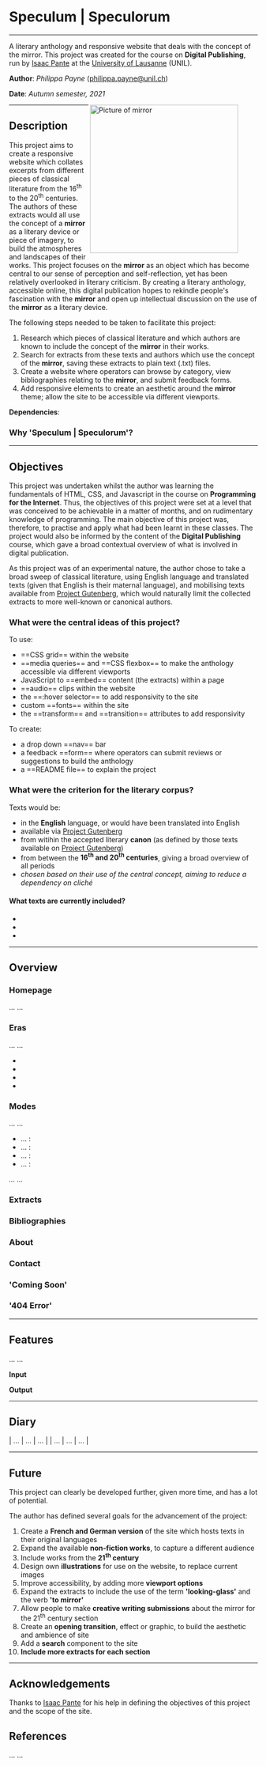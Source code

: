 # Speculum | Speculorum

---

A literary anthology and responsive website that deals with the concept of the mirror. This project was created for the course on **Digital Publishing**, run by [Isaac Pante] at the [University of Lausanne] (UNIL).

**Author**: _Philippa Payne_ (<philippa.payne@unil.ch>)

**Date**: _Autumn semester, 2021_

<figure>
    <img align="right" alt="Picture of mirror" width="300px" src="https://th.bing.com/th/id/OIP.tH3jUIA9QNC3Hpe_O5QIPgHaK8?pid=ImgDet&rs=1"/>
</figure>

---

## Description

This project aims to create a responsive website which collates excerpts from different pieces of classical literature from the 16<sup>th</sup> to the 20<sup>th</sup> centuries. The authors of these extracts would all use the concept of a **mirror** as a literary device or piece of imagery, to build the atmospheres and landscapes of their works. This project focuses on the **mirror** as an object which has become central to our sense of perception and self-reflection, yet has been relatively overlooked in literary criticism. By creating a literary anthology, accessible online, this digital publication hopes to rekindle people's fascination with the **mirror** and open up intellectual discussion on the use of the **mirror** as a literary device.

The following steps needed to be taken to facilitate this project:

1. Research which pieces of classical literature and which authors are known to include the concept of the **mirror** in their works.
2. Search for extracts from these texts and authors which use the concept of the **mirror**, saving these extracts to plain text (.txt) files.
3. Create a website where operators can browse by category, view bibliographies relating to the **mirror**, and submit feedback forms.
4. Add responsive elements to create an aesthetic around the **mirror** theme; allow the site to be accessible via different viewports.

**Dependencies**:

### Why 'Speculum | Speculorum'?

---

## Objectives

This project was undertaken whilst the author was learning the fundamentals of HTML, CSS, and Javascript in the course on **Programming for the Internet**. Thus, the objectives of this project were set at a level that was conceived to be achievable in a matter of months, and on rudimentary knowledge of programming. The main objective of this project was, therefore, to practise and apply what had been learnt in these classes. The project would also be informed by the content of the **Digital Publishing** course, which gave a broad contextual overview of what is involved in digital publication.

As this project was of an experimental nature, the author chose to take a broad sweep of classical literature, using English language and translated texts (given that English is their maternal language), and mobilising texts available from [Project Gutenberg], which would naturally limit the collected extracts to more well-known or canonical authors.

### What were the central ideas of this project?

To use:

- ==CSS grid== within the website
- ==media queries== and ==CSS flexbox== to make the anthology accessible via different viewports
- JavaScript to ==embed== content (the extracts) within a page
- ==audio== clips within the website
- the ==:hover selector== to add responsivity to the site
- custom ==fonts== within the site
- the ==transform== and ==transition== attributes to add responsivity

To create:

- a drop down ==nav== bar
- a feedback ==form== where operators can submit reviews or suggestions to build the anthology
- a ==README file== to explain the project

### What were the criterion for the literary corpus?

Texts would be:

- in the **English** language, or would have been translated into English
- available via [Project Gutenberg]
- from witihin the accepted literary **canon** (as defined by those texts available on [Project Gutenberg])
- from between the **16<sup>th</sup> and 20<sup>th</sup> centuries**, giving a broad overview of all periods
- *chosen based on their use of the central concept, aiming to reduce a dependency on cliché*

#### What texts are currently included?

-
-
-

---

## Overview

### Homepage

... ...

### Eras

... ...

-
-
-
-

### Modes

... ...

- ... : ` `
- ... : ` `
- ... : ` `
- ... : ` `

_... ..._

### Extracts

### Bibliographies

### About

### Contact

### 'Coming Soon'

### '404 Error'

---

## Features

... ...

**Input**

**Output**

---

## Diary

| ... | ... | ... |
| ... | ... | ... |

---

## Future

This project can clearly be developed further, given more time, and has a lot of potential.

The author has defined several goals for the advancement of the project:

1. Create a **French and German version** of the site which hosts texts in their original languages
2. Expand the available **non-fiction works**, to capture a different audience
3. Include works from the **21<sup>th</sup> century**
4. Design own **illustrations** for use on the website, to replace current images
5. Improve accessibility, by adding more **viewport options**
6. Expand the extracts to include the use of the term **'looking-glass'** and the verb **'to mirror'**
7. Allow people to make **creative writing submissions** about the mirror for the 21<sup>th</sup> century section
8. Create an **opening transition**, effect or graphic, to build the aesthetic and ambience of site
9. Add a **search** component to the site
10. **Include more extracts for each section**

---

## Acknowledgements

Thanks to [Isaac Pante] for his help in defining the objectives of this project and the scope of the site.

## References

... ...

[Project Gutenberg]: https://www.gutenberg.org/
[isaac pante]: https://github.com/ipante
[university of lausanne]: https://www.unil.ch/central/en/home.html
